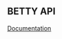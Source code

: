## BETTY API

[Documentation](https://app.theneo.io/90a0f4d3-e47d-4ced-afd2-a0f27e2eb497/betty-api/api-reference)

